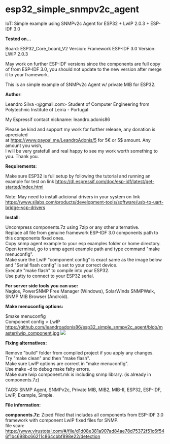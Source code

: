 # esp32_simple_snmpv2c_agent
IoT: Simple example using SNMPv2c Agent for ESP32 + LwIP 2.0.3 + ESP-IDF 3.0

<b>Tested on...</b>

Board: ESP32_Core_board_V2
Version: Framework ESP-IDF 3.0
Version: LWIP 2.0.3

May work on further ESP-IDF versions since the components are full copy of from ESP-IDF 3.0, you should not update to the new version after merge it to your framework.

This is an simple example of SNMPv2c Agent w/ private MIB for ESP32.

<b>Author</b>: 

Leandro Silva <@gmail.com>
Student of Computer Engineering from Polytechnic Institute of Leiria - Portugal

My Espressif contact nickname: leandro.adonis86

Please be kind and support my work for further release, any donation is apreciated<br>
at https://www.paypal.me/LeandroAdonis/5 for 5€ or 5$ amount. Any amount you wish,<br>
I will be very gratefull and real happy to see my work worth something to you. Thank you.

<b>Requirements</b>:

Make sure ESP32 is full setup by following the tutorial and running an example for test on link https://dl.espressif.com/doc/esp-idf/latest/get-started/index.html

Note: May need to install adicional drivers in your system on link https://www.silabs.com/products/development-tools/software/usb-to-uart-bridge-vcp-drivers

<b>Install</b>:

Uncompress components.7z using 7zip or any other alternative.<br>
Replace all file from genuine framework ESP-IDF 3.0 components path to this components fixed ones.<br>
Copy snmp agent example to your esp examples folder or home directory.<br>
Open terminal, go to snmp agent example path and type command "make menuconfig".<br>
Make sure the LwIP "component config" is exact same as the image below and "Serial flash config" is set to your correct device.<br>
Execute "make flash" to compile into your ESP32.<br>
Use putty to connect to your ESP32 serial.

<b>For server side tools you can use:</b><br>
Nagios, PowerSNMP Free Manager (Windows), SolarWinds SNMPWalk, SNMP MIB Browser (Android).

<b>Make menuconfig options:</b>

$make menuconfig<br>
Component config > LwIP <br>
https://github.com/leandroadonis86/esp32_simple_snmpv2c_agent/blob/master/lwip_component.jpg
<img src="https://raw.githubusercontent.com/leandroadonis86/esp32_simple_snmpv2c_agent/master/lwip_component.jpg">


<b>Fixing alternatives:</b>

Remove "build" folder from compiled project if you apply any changes.<br>
Try "make clean" and then "make flash".<br>
Make sure LwIP options are correct in "make menuconfig".<br>
Use make -d to debug make falty errors.<br>
Make sure lwip component.mk is including snmp library. (is already in components.7z)

TAGS: SNMP Agent, SNMPv2c, Private MIB, MIB2, MIB-II, ESP32, ESP-IDF, LwIP, Example, Simple.


<b>File information:</b>

<b>components.7z</b>: Ziped Filed that includes all components from ESP-IDF 3.0 framework with component LwIP fixed files for SNMP.<br>
file scan:
https://www.virustotal.com/#/file/d1d08e381a907ad84ae78d75372f51c6f546f1bc698bc66211c864cbbf898e22/detection



